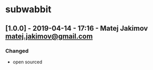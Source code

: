 # subwabbit

## [1.0.0] - 2019-04-14 - 17:16 - Matej Jakimov <matej.jakimov@gmail.com>
### Changed
- open sourced

